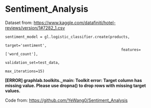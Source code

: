 # Sentiment_Analysis

Dataset from:
https://www.kaggle.com/datafiniti/hotel-reviews/version/1#7282_1.csv
```
sentiment_model = gl.logistic_classifier.create(products,
                                                     target='sentiment',
                                                     features=['word_count'],
                                                     validation_set=test_data,
                                                     max_iterations=15)
```

**[ERROR] graphlab.toolkits._main: Toolkit error: Target column has missing value.                    Please use dropna() to drop rows with missing target values.**


Code from:
https://github.com/YeWang0/Sentiment_Analysis